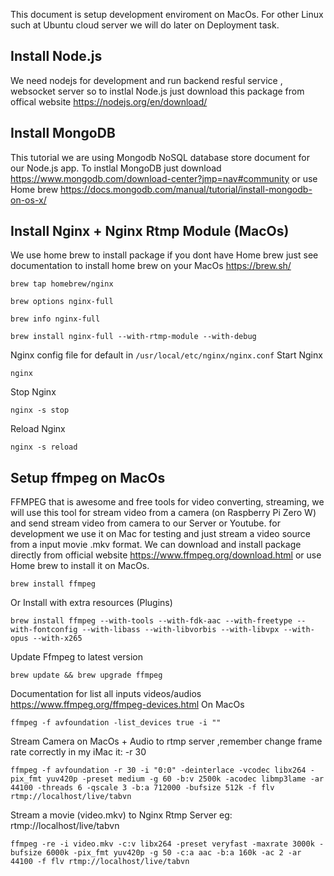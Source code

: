 This document is setup development enviroment on MacOs. For other Linux such at Ubuntu cloud server we will do later on Deployment task.


## Install Node.js

We need nodejs for development and run backend resful service , websocket server so to instlal Node.js just download this package from offical website https://nodejs.org/en/download/
## Install MongoDB 
This tutorial we are using Mongodb NoSQL database store document for our Node.js app. To instlal MongoDB just download https://www.mongodb.com/download-center?jmp=nav#community 
or use Home brew https://docs.mongodb.com/manual/tutorial/install-mongodb-on-os-x/
## Install Nginx + Nginx Rtmp Module (MacOs)
We use home brew to install package if you dont have Home brew just see documentation to install home brew on your MacOs https://brew.sh/ 

```
brew tap homebrew/nginx
```

```
brew options nginx-full

```

```
brew info nginx-full

```

```
brew install nginx-full --with-rtmp-module --with-debug

```

Nginx config file for default in ``` /usr/local/etc/nginx/nginx.conf ```
Start Nginx
```
nginx
```
Stop Nginx
```
nginx -s stop
```
Reload Nginx
```
nginx -s reload
```

## Setup ffmpeg on MacOs 
FFMPEG that is awesome and free tools for video converting, streaming, we will use this tool for stream video from a camera (on Raspberry Pi Zero W) and send stream video from camera to our Server or Youtube. 
for development we use it on Mac for testing and just stream a video source from a input movie .mkv format.
We can download and install package directly from official website https://www.ffmpeg.org/download.html
or use Home brew to install it on MacOs.
```
brew install ffmpeg
```
Or Install with extra resources (Plugins)

```
brew install ffmpeg --with-tools --with-fdk-aac --with-freetype --with-fontconfig --with-libass --with-libvorbis --with-libvpx --with-opus --with-x265

```
Update Ffmpeg to latest version
```
brew update && brew upgrade ffmpeg
```

Documentation for list all inputs videos/audios https://www.ffmpeg.org/ffmpeg-devices.html 
On MacOs 
```
ffmpeg -f avfoundation -list_devices true -i ""

```
Stream Camera on MacOs + Audio to rtmp server ,remember change frame rate correctly in my iMac it:  -r 30
```
ffmpeg -f avfoundation -r 30 -i "0:0" -deinterlace -vcodec libx264 -pix_fmt yuv420p -preset medium -g 60 -b:v 2500k -acodec libmp3lame -ar 44100 -threads 6 -qscale 3 -b:a 712000 -bufsize 512k -f flv rtmp://localhost/live/tabvn

```
Stream a movie (video.mkv) to Nginx Rtmp Server eg: rtmp://localhost/live/tabvn
```
ffmpeg -re -i video.mkv -c:v libx264 -preset veryfast -maxrate 3000k -bufsize 6000k -pix_fmt yuv420p -g 50 -c:a aac -b:a 160k -ac 2 -ar 44100 -f flv rtmp://localhost/live/tabvn

```
